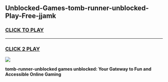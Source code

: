 
## Unblocked-Games-tomb-runner-unblocked-Play-Free-jjamk
<h3>
<a href="https://premium76.site?title=tomb-runner-unblocked&ref=20M">CLICK TO PLAY</a></h3>
<hr>

<h3>
<a href="https://premium76.site?title=tomb-runner-unblocked&ref=20M">CLICK 2 PLAY</a>
  
</h3>

<a href="https://premium76.site?title=tomb-runner-unblocked&ref=19M"><img src="https://clearcache.store/games.png"></a>


**tomb-runner-unblocked games unblocked: Your Gateway to Fun and Accessible Online Gaming**
